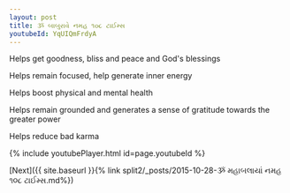 ```yaml
---
layout: post
title: ૐ બાબુરાવે નમહ ૧૦૮ ટાઈમ્સ
youtubeId: YqUIQmFrdyA
---
```

 
 
Helps get goodness, bliss and peace and God's blessings
 
Helps remain focused, help generate inner energy 
 
Helps boost physical and mental health 
 
Helps remain grounded and generates a sense of gratitude towards the greater power 
 
Helps reduce bad karma
 
 
 
 


{% include youtubePlayer.html id=page.youtubeId %}
 
[Next]({{ site.baseurl }}{% link  split2/_posts/2015-10-28-ૐ મહાબલાયાં નમહ ૧૦૮ ટાઈમ્સ.md%})
 
